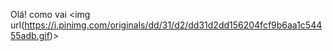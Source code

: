 Olá! como vai
<img url(https://i.pinimg.com/originals/dd/31/d2/dd31d2dd156204fcf9b6aa1c54455adb.gif)></img>

<!--
**natanribeirobarbosa/natanribeirobarbosa** is a ✨ _special_ ✨ repository because its `README.md` (this file) appears on your GitHub profile.

Here are some ideas to get you started:

- 🔭 I’m currently working on ...
- 🌱 I’m currently learning ...
- 👯 I’m looking to collaborate on ...
- 🤔 I’m looking for help with ...
- 💬 Ask me about ...
- 📫 How to reach me: ...
- 😄 Pronouns: ...
- ⚡ Fun fact: ...
-->
